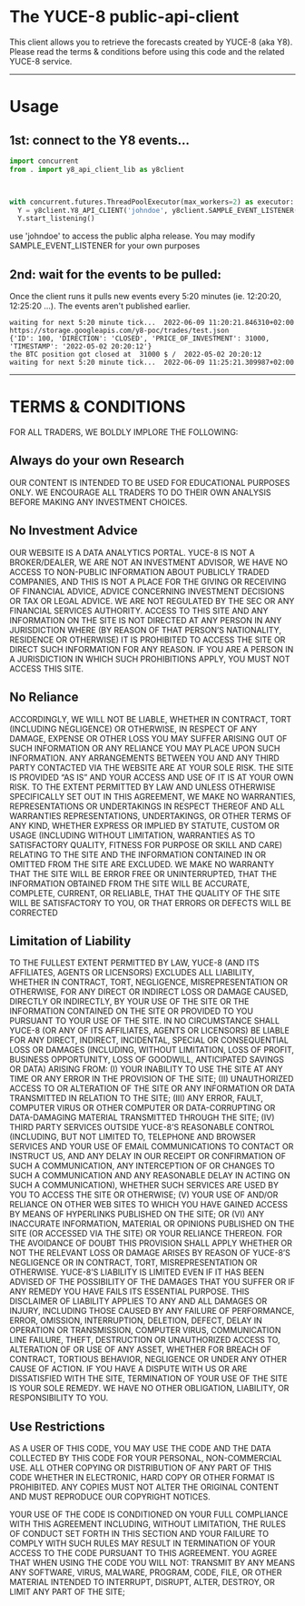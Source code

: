 # The YUCE-8 public-api-client

This client allows you to retrieve the forecasts created by YUCE-8 (aka Y8). Please read the terms & conditions before using this code and the related YUCE-8 service.

----------------------------------------------------------------------------------------------------------------

# Usage

## 1st: connect to the Y8 events...
```python
import concurrent
from . import y8_api_client_lib as y8client



with concurrent.futures.ThreadPoolExecutor(max_workers=2) as executor:
  Y = y8client.Y8_API_CLIENT('johndoe', y8client.SAMPLE_EVENT_LISTENER(), executor)
  Y.start_listening()
```

use 'johndoe' to access the public alpha release. You may modify SAMPLE_EVENT_LISTENER for your own purposes

## 2nd: wait for the events to be pulled:
Once the client runs it pulls new events every 5:20 minutes (ie. 12:20:20, 12:25:20 ...). The events aren't published earlier. 

```
waiting for next 5:20 minute tick...  2022-06-09 11:20:21.846310+02:00
https://storage.googleapis.com/y8-poc/trades/test.json
{'ID': 100, 'DIRECTION': 'CLOSED', 'PRICE_OF_INVESTMENT': 31000, 'TIMESTAMP': '2022-05-02 20:20:12'}
the BTC position got closed at  31000 $ /  2022-05-02 20:20:12
waiting for next 5:20 minute tick...  2022-06-09 11:25:21.309987+02:00
```



----------------------------------------------------------------------------------------------------------------

# TERMS & CONDITIONS

FOR ALL TRADERS, WE BOLDLY IMPLORE THE FOLLOWING:

## Always do your own Research
OUR CONTENT IS INTENDED TO BE USED FOR EDUCATIONAL PURPOSES ONLY.  WE ENCOURAGE ALL TRADERS TO DO THEIR OWN ANALYSIS BEFORE MAKING ANY INVESTMENT CHOICES.

## No Investment Advice
OUR WEBSITE IS A DATA ANALYTICS PORTAL.  YUCE-8 IS NOT A BROKER/DEALER, WE ARE NOT AN INVESTMENT ADVISOR, WE HAVE NO ACCESS TO NON-PUBLIC INFORMATION ABOUT PUBLICLY TRADED COMPANIES, AND THIS IS NOT A PLACE FOR THE GIVING OR RECEIVING OF FINANCIAL ADVICE, ADVICE CONCERNING INVESTMENT DECISIONS OR TAX OR LEGAL ADVICE. WE ARE NOT REGULATED BY THE SEC OR ANY FINANCIAL SERVICES AUTHORITY.
ACCESS TO THIS SITE AND ANY INFORMATION ON THE SITE IS NOT DIRECTED AT ANY PERSON IN ANY JURISDICTION WHERE (BY REASON OF THAT PERSON’S NATIONALITY, RESIDENCE OR OTHERWISE) IT IS PROHIBITED TO ACCESS THE SITE OR DIRECT SUCH INFORMATION FOR ANY REASON. IF YOU ARE A PERSON IN A JURISDICTION IN WHICH SUCH PROHIBITIONS APPLY, YOU MUST NOT ACCESS THIS SITE.

## No Reliance
ACCORDINGLY, WE WILL NOT BE LIABLE, WHETHER IN CONTRACT, TORT (INCLUDING NEGLIGENCE) OR OTHERWISE, IN RESPECT OF ANY DAMAGE, EXPENSE OR OTHER LOSS YOU MAY SUFFER ARISING OUT OF SUCH INFORMATION OR ANY RELIANCE YOU MAY PLACE UPON SUCH INFORMATION. ANY ARRANGEMENTS BETWEEN YOU AND ANY THIRD PARTY CONTACTED VIA THE WEBSITE ARE AT YOUR SOLE RISK.
THE SITE IS PROVIDED “AS IS” AND YOUR ACCESS AND USE OF IT IS AT YOUR OWN RISK.  TO THE EXTENT PERMITTED BY LAW AND UNLESS OTHERWISE SPECIFICALLY SET OUT IN THIS AGREEMENT, WE MAKE NO WARRANTIES, REPRESENTATIONS OR UNDERTAKINGS IN RESPECT THEREOF AND ALL WARRANTIES REPRESENTATIONS, UNDERTAKINGS, OR OTHER TERMS OF ANY KIND, WHETHER EXPRESS OR IMPLIED BY STATUTE, CUSTOM OR USAGE (INCLUDING WITHOUT LIMITATION, WARRANTIES AS TO SATISFACTORY QUALITY, FITNESS FOR PURPOSE OR SKILL AND CARE) RELATING TO THE SITE AND THE INFORMATION CONTAINED IN OR OMITTED FROM THE SITE ARE EXCLUDED.
WE MAKE NO WARRANTY THAT THE SITE WILL BE ERROR FREE OR UNINTERRUPTED, THAT THE INFORMATION OBTAINED FROM THE SITE WILL BE ACCURATE, COMPLETE, CURRENT, OR RELIABLE, THAT THE QUALITY OF THE SITE WILL BE SATISFACTORY TO YOU, OR THAT ERRORS OR DEFECTS WILL BE CORRECTED

## Limitation of Liability
TO THE FULLEST EXTENT PERMITTED BY LAW, YUCE-8 (AND ITS AFFILIATES, AGENTS OR LICENSORS) EXCLUDES ALL LIABILITY, WHETHER IN CONTRACT, TORT, NEGLIGENCE, MISREPRESENTATION OR OTHERWISE, FOR ANY DIRECT OR INDIRECT LOSS OR DAMAGE CAUSED, DIRECTLY OR INDIRECTLY, BY YOUR USE OF THE SITE OR THE INFORMATION CONTAINED ON THE SITE OR PROVIDED TO YOU PURSUANT TO YOUR USE OF THE SITE.
IN NO CIRCUMSTANCE SHALL YUCE-8 (OR ANY OF ITS AFFILIATES, AGENTS OR LICENSORS) BE LIABLE FOR ANY DIRECT, INDIRECT, INCIDENTAL, SPECIAL OR CONSEQUENTIAL LOSS OR DAMAGES (INCLUDING, WITHOUT LIMITATION, LOSS OF PROFIT, BUSINESS OPPORTUNITY, LOSS OF GOODWILL, ANTICIPATED SAVINGS OR DATA) ARISING FROM: (I) YOUR INABILITY TO USE THE SITE AT ANY TIME OR ANY ERROR IN THE PROVISION OF THE SITE; (II) UNAUTHORIZED ACCESS TO OR ALTERATION OF THE SITE OR ANY INFORMATION OR DATA TRANSMITTED IN RELATION TO THE SITE; (III) ANY ERROR, FAULT, COMPUTER VIRUS OR OTHER COMPUTER OR DATA-CORRUPTING OR DATA-DAMAGING MATERIAL TRANSMITTED THROUGH THE SITE; (IV) THIRD PARTY SERVICES OUTSIDE YUCE-8’S REASONABLE CONTROL (INCLUDING, BUT NOT LIMITED TO, TELEPHONE AND BROWSER SERVICES AND YOUR USE OF EMAIL COMMUNICATIONS TO CONTACT OR INSTRUCT US, AND ANY DELAY IN OUR RECEIPT OR CONFIRMATION OF SUCH A COMMUNICATION, ANY INTERCEPTION OF OR CHANGES TO SUCH A COMMUNICATION AND ANY REASONABLE DELAY IN ACTING ON SUCH A COMMUNICATION), WHETHER SUCH SERVICES ARE USED BY YOU TO ACCESS THE SITE OR OTHERWISE; (V) YOUR USE OF AND/OR RELIANCE ON OTHER WEB SITES TO WHICH YOU HAVE GAINED ACCESS BY MEANS OF HYPERLINKS PUBLISHED ON THE SITE; OR (VI) ANY INACCURATE INFORMATION, MATERIAL OR OPINIONS PUBLISHED ON THE SITE (OR ACCESSED VIA THE SITE) OR YOUR RELIANCE THEREON. FOR THE AVOIDANCE OF DOUBT THIS PROVISION SHALL APPLY WHETHER OR NOT THE RELEVANT LOSS OR DAMAGE ARISES BY REASON OF YUCE-8’S NEGLIGENCE OR IN CONTRACT, TORT, MISREPRESENTATION OR OTHERWISE.
YUCE-8’S LIABILITY IS LIMITED EVEN IF IT HAS BEEN ADVISED OF THE POSSIBILITY OF THE DAMAGES THAT YOU SUFFER OR IF ANY REMEDY YOU HAVE FAILS ITS ESSENTIAL PURPOSE. THIS DISCLAIMER OF LIABILITY APPLIES TO ANY AND ALL DAMAGES OR INJURY, INCLUDING THOSE CAUSED BY ANY FAILURE OF PERFORMANCE, ERROR, OMISSION, INTERRUPTION, DELETION, DEFECT, DELAY IN OPERATION OR TRANSMISSION, COMPUTER VIRUS, COMMUNICATION LINE FAILURE, THEFT, DESTRUCTION OR UNAUTHORIZED ACCESS TO, ALTERATION OF OR USE OF ANY ASSET, WHETHER FOR BREACH OF CONTRACT, TORTIOUS BEHAVIOR, NEGLIGENCE OR UNDER ANY OTHER CAUSE OF ACTION. IF YOU HAVE A DISPUTE WITH US OR ARE DISSATISFIED WITH THE SITE, TERMINATION OF YOUR USE OF THE SITE IS YOUR SOLE REMEDY. WE HAVE NO OTHER OBLIGATION, LIABILITY, OR RESPONSIBILITY TO YOU.

## Use Restrictions
AS A USER OF THIS CODE, YOU MAY USE THE CODE AND THE DATA COLLECTED BY THIS CODE FOR YOUR PERSONAL, NON-COMMERCIAL USE. ALL OTHER COPYING OR DISTRIBUTION OF ANY PART OF THIS CODE WHETHER IN ELECTRONIC, HARD COPY OR OTHER FORMAT IS PROHIBITED. ANY COPIES MUST NOT ALTER THE ORIGINAL CONTENT AND MUST REPRODUCE OUR COPYRIGHT NOTICES.

YOUR USE OF THE CODE IS CONDITIONED ON YOUR FULL COMPLIANCE WITH THIS AGREEMENT INCLUDING, WITHOUT LIMITATION, THE RULES OF CONDUCT SET FORTH IN THIS SECTION AND YOUR FAILURE TO COMPLY WITH SUCH RULES MAY RESULT IN TERMINATION OF YOUR ACCESS TO THE CODE PURSUANT TO THIS AGREEMENT. YOU AGREE THAT WHEN USING THE CODE YOU WILL NOT:
TRANSMIT BY ANY MEANS ANY SOFTWARE, VIRUS, MALWARE, PROGRAM, CODE, FILE, OR OTHER MATERIAL INTENDED TO INTERRUPT, DISRUPT, ALTER, DESTROY, OR LIMIT ANY PART OF THE SITE;
